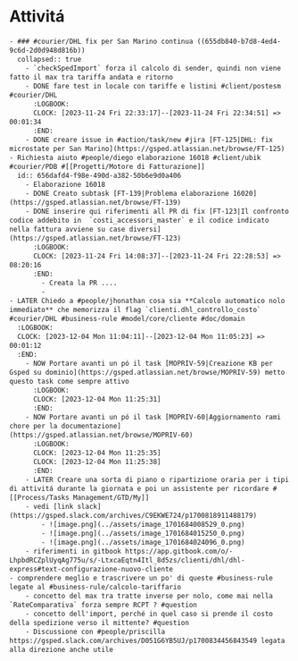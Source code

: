 # Attivitá
	- ### #courier/DHL fix per San Marino continua ((655db840-b7d8-4ed4-9c6d-2d0d948d816b))
	  collapsed:: true
		- `checkSpedImport` forza il calcolo di sender, quindi non viene fatto il max tra tariffa andata e ritorno
		- DONE fare test in locale con tariffe e listini #client/postesm #courier/DHL
		  :LOGBOOK:
		  CLOCK: [2023-11-24 Fri 22:33:17]--[2023-11-24 Fri 22:34:51] =>  00:01:34
		  :END:
		- DONE creare issue in #action/task/new #jira [FT-125|DHL: fix microstate per San Marino](https://gsped.atlassian.net/browse/FT-125)
	- Richiesta aiuto #people/diego elaborazione 16018 #client/ubik #courier/PDB #[[Progetti/Motore di Fatturazione]]
	  id:: 656dafd4-f98e-490d-a382-50b6e9d0a406
		- Elaborazione 16018
		- DONE Creato subtask [FT-139|Problema elaborazione 16020](https://gsped.atlassian.net/browse/FT-139)
		- DONE inserire qui riferimenti all PR di fix [FT-123|Il confronto codice addebito in  `costi_accessori_master` e il codice indicato nella fattura avviene su case diversi](https://gsped.atlassian.net/browse/FT-123)
		  :LOGBOOK:
		  CLOCK: [2023-11-24 Fri 14:08:37]--[2023-11-24 Fri 22:28:53] =>  08:20:16
		  :END:
			- Creata la PR ....
			-
	- LATER Chiedo a #people/jhonathan cosa sia **Calcolo automatico nolo immediato** che memorizza il flag `clienti.dhl_controllo_costo` #courier/DHL #business-rule #model/core/cliente #doc/domain
	  :LOGBOOK:
	  CLOCK: [2023-12-04 Mon 11:04:11]--[2023-12-04 Mon 11:05:23] =>  00:01:12
	  :END:
		- NOW Portare avanti un pó il task [MOPRIV-59|Creazione KB per Gsped su dominio](https://gsped.atlassian.net/browse/MOPRIV-59) metto questo task come sempre attivo
		  :LOGBOOK:
		  CLOCK: [2023-12-04 Mon 11:25:31]
		  :END:
		- NOW Portare avanti un pó il task [MOPRIV-60|Aggiornamento rami chore per la documentazione](https://gsped.atlassian.net/browse/MOPRIV-60)
		  :LOGBOOK:
		  CLOCK: [2023-12-04 Mon 11:25:35]
		  CLOCK: [2023-12-04 Mon 11:25:38]
		  :END:
		- LATER Creare una sorta di piano o ripartizione oraria per i tipi di attivitá durante la giornata e poi un assistente per ricordare #[[Process/Tasks Management/GTD/My]]
		- vedi [link slack](https://gsped.slack.com/archives/C9EKWE724/p1700818911488179)
			- ![image.png](../assets/image_1701684008529_0.png)
			- ![image.png](../assets/image_1701684015250_0.png)
			- ![image.png](../assets/image_1701684024096_0.png)
		- riferimenti in gitbook https://app.gitbook.com/o/-LhpbdRCZplUyqAg775u/s/-LtxcaEqtn4Itl_8d5zs/clienti/dhl/dhl-express#text-configurazione-nuovo-cliente
	- comprendere meglio e trascrivere un po' di queste #business-rule legate al #business-rule/calcolo-tariffario
		- concetto del max tra tratte inverse per nolo, come mai nella `RateComparativa` forza sempre RCPT ? #question
		- concetto dell'import, perché in quel caso si prende il costo della spedizione verso il mittente? #question
		- Discussione con #people/priscilla https://gsped.slack.com/archives/D051G6YB5UJ/p1700834456843549 legata alla direzione anche utile